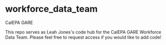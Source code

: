 # workforce_data_team
CalEPA GARE

This repo serves as Leah Jones's code hub for the CalEPA GARE Workforce Data Team. 
Please feel free to request access if you would like to add code!
